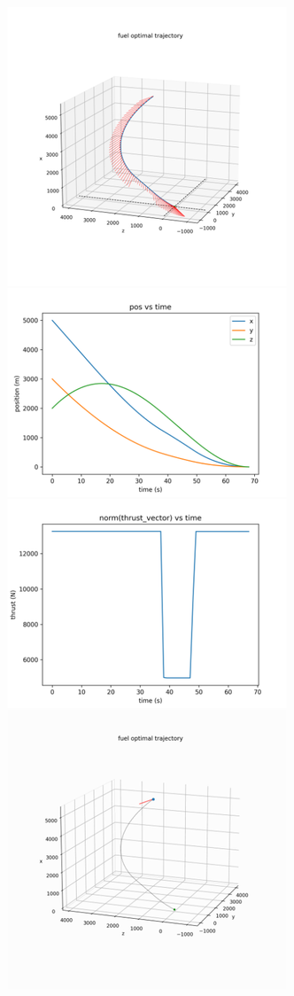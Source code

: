 ![trajectory plot](images/trajectory.png)
![throttle plot](images/position.png)
![throttle plot](images/throttle.png)
![trajectory animation](images/animation.gif)
